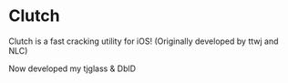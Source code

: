 Clutch
======

Clutch is a fast cracking utility for iOS! (Originally developed by ttwj and NLC)

Now developed my tjglass & DblD
